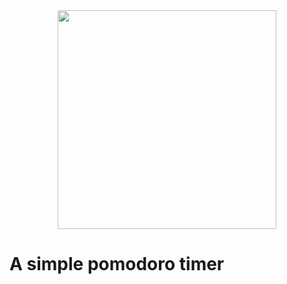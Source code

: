 <center>
<img src="https://doc-00-4o-docs.googleusercontent.com/docs/securesc/ha0ro937gcuc7l7deffksulhg5h7mbp1/2ltl63d8omr3u6dra3qtbi7j3vjth5gb/1507824000000/09697941126557933268/*/0B_E6woUF3BwpZW9iNE00VzdzOWc" width="350px">
</center>

A simple pomodoro timer
================